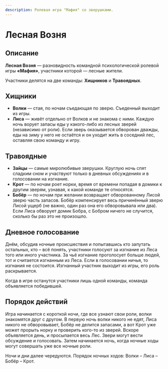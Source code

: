 ```yaml
---
description: Ролевая игра "Мафия" со зверушками.
---
```


# Лесная Возня

## Описание <a id="description"></a>

**Лесная Возня** — разновидность командной психологической ролевой игры **«Мафия»**, участники которой — лесные жители. 

Участники делятся на две команды: **Хищников** и **Травоядных**. 

## ‎Хищники <a id="predators"></a>

* **Волки** — стая, по ночам съедающая по зверю. Съеденный выходит из игры. 
* **Лиса** — живёт отдельно от Волков и не знакома с ними. Каждую ночь ворует запасы еды у какого-либо из лесных зверей \(независимо от роли\). Если зверь оказывается обворован дважды, еды на зиму у него не остаётся и он уходит жить в соседний лес, оставляя свою команду и игру. ‎

## Травоядные <a id="victims"></a>

* **Зайцы** — самые миролюбивые зверушки. Круглую ночь спят сладким сном и участвуют только в дневных обсуждениях и в голосовании на изгнание. 
* **Крот** — по ночам роет норки, время от времени попадая в домики к другим зверям, узнавая, к какой команде те относятся. 
* **Бобёр** — по ночам при желании возвращает обворованному Лисой зверю часть запасов. Бобёр компенсирует весь причинённый зверю Лисой ущерб \(не важно, один раз она его обворовывала или два\). Если Лиса обворует домик Бобра, с Бобром ничего не случится, сколько бы раз это не произошло. 

## Дневное голосование <a id="daily-voting"></a>

Днём, обсудив ночные происшествия и попытавшись кто запутать остальных, кто – всё понять, участники голосуют за изгнание из Леса того или иного участника. За чьё изгнание проголосует больше людей, тот и считается изгнанным из Леса. Если в голосовании ничья, то изгнания не состоится. Изгнанный участник выходит из игры, его роль раскрывается. 

Когда в игре останутся участники лишь одной команды, команда объявляется победившей. ‎

## Порядок действий <a id="order"></a>

Игра начинается с короткой ночи, где все узнают свои роли, волки знакомятся друг с другом. В первую ночь волки никого не едят, Лиса никого не обворовывает, Бобёр не делится запасами, а вот Крот уже может прорыть норку и проверить кого-то из зверей. Вскоре объявляется день, и просыпается весь Лес. Звери могут вести обсуждение и голосовать. Затем начинается ночь, когда ночные ходы могут совершать уже все ночные роли.

Ночи и дни далее чередуются. Порядок ночных ходов: Волки – Лиса – Бобёр – Крот.

